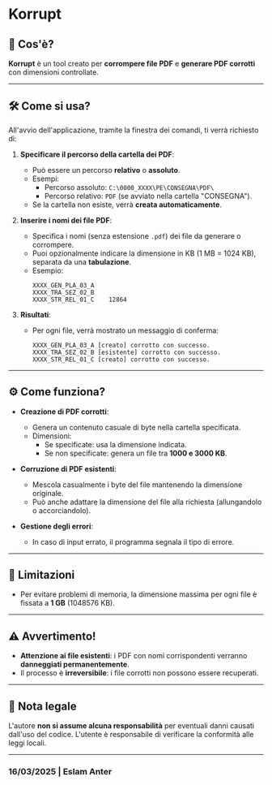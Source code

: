 # Korrupt

## 📄 Cos'è?
**Korrupt** è un tool creato per **corrompere file PDF** e **generare PDF corrotti** con dimensioni controllate.

---

## 🛠️ Come si usa?
All'avvio dell'applicazione, tramite la finestra dei comandi, ti verrà richiesto di:

1. **Specificare il percorso della cartella dei PDF**:
   - Può essere un percorso **relativo** o **assoluto**.
   - Esempi:
     - Percorso assoluto: `C:\0000_XXXX\PE\CONSEGNA\PDF\`
     - Percorso relativo: `PDF` (se avviato nella cartella "CONSEGNA").
   - Se la cartella non esiste, verrà **creata automaticamente**.

2. **Inserire i nomi dei file PDF**:
   - Specifica i nomi (senza estensione `.pdf`) dei file da generare o corrompere.
   - Puoi opzionalmente indicare la dimensione in KB (1 MB = 1024 KB), separata da una **tabulazione**.
   - Esempio:
     ```plaintext
     XXXX_GEN_PLA_03_A
     XXXX_TRA_SEZ_02_B
     XXXX_STR_REL_01_C    12864
     ```

3. **Risultati**:
   - Per ogni file, verrà mostrato un messaggio di conferma:
     ```plaintext
     XXXX_GEN_PLA_03_A [creato] corrotto con successo.
     XXXX_TRA_SEZ_02_B [esistente] corrotto con successo.
     XXXX_STR_REL_01_C [creato] corrotto con successo.
     ```

---

## ⚙️ Come funziona?
- **Creazione di PDF corrotti**:
  - Genera un contenuto casuale di byte nella cartella specificata.
  - Dimensioni:
    - Se specificate: usa la dimensione indicata.
    - Se non specificate: genera un file tra **1000 e 3000 KB**.

- **Corruzione di PDF esistenti**:
  - Mescola casualmente i byte del file mantenendo la dimensione originale.
  - Può anche adattare la dimensione del file alla richiesta (allungandolo o accorciandolo).

- **Gestione degli errori**:
  - In caso di input errato, il programma segnala il tipo di errore.

---

## 🚧 Limitazioni
- Per evitare problemi di memoria, la dimensione massima per ogni file è fissata a **1 GB** (1048576 KB).

---

## ⚠️ Avvertimento!
- **Attenzione ai file esistenti**: i PDF con nomi corrispondenti verranno **danneggiati permanentemente**.
- Il processo è **irreversibile**: i file corrotti non possono essere recuperati.

---

## 📌 Nota legale
L'autore **non si assume alcuna responsabilità** per eventuali danni causati dall'uso del codice. L'utente è responsabile di verificare la conformità alle leggi locali.

---

### 16/03/2025 | **Eslam Anter**
